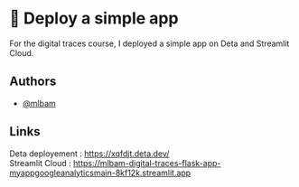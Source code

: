 
# 🚀 Deploy a simple app

For the digital traces course, I deployed a simple app on Deta and Streamlit Cloud. 



## Authors

- [@mlbam](https://www.github.com/mlbam)


## Links

Deta deployement : https://xqfdjt.deta.dev/  
Streamlit Cloud : https://mlbam-digital-traces-flask-app-myappgoogleanalyticsmain-8kf12k.streamlit.app
